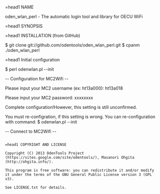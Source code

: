 =head1 NAME

oden_wlan_perl - The automatic login tool and library for OECU WiFi

=head1 SYNOPSIS

=head1 INSTALLATION (from GitHub)

  $ git clone git://github.com/odentools/oden_wlan_perl.git
  $ cpanm ./oden_wlan_perl

=head1 Initial configuration

  $ perl odenwlan.pl --init
  
  -- Configuration for MC2Wifi --
  
  Please input your MC2 username (ex: ht13a000): ht13a018
  
  Please input your MC2 password: xxxxxxxx
  
  Complete configuration!However, this setting is still unconfirmed.
  
  You must re-configration, if this setting is wrong.
  You can re-configuration with command: $ odenwlan.pl --init
  
  -- Connect to MC2Wifi --
  ~~~~~

=head1 COPYRIGHT AND LICENSE

Copyright (C) 2013 OdenTools Project (https://sites.google.com/site/odentools/), Masanori Ohgita (http://ohgita.info/).

This program is free software: you can redistribute it and/or modify it under the terms of the GNU General Public License version 3 (GPL v3).

See LICENSE.txt for details.